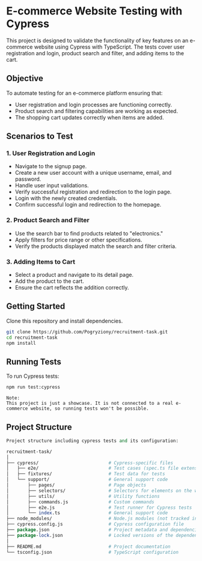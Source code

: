 # E-commerce Website Testing with Cypress

This project is designed to validate the functionality of key features on an e-commerce website using Cypress with TypeScript. The tests cover user registration and login, product search and filter, and adding items to the cart.

## Objective

To automate testing for an e-commerce platform ensuring that:
- User registration and login processes are functioning correctly.
- Product search and filtering capabilities are working as expected.
- The shopping cart updates correctly when items are added.

## Scenarios to Test

### 1. User Registration and Login
- Navigate to the signup page.
- Create a new user account with a unique username, email, and password.
- Handle user input validations.
- Verify successful registration and redirection to the login page.
- Login with the newly created credentials.
- Confirm successful login and redirection to the homepage.

### 2. Product Search and Filter
- Use the search bar to find products related to "electronics."
- Apply filters for price range or other specifications.
- Verify the products displayed match the search and filter criteria.

### 3. Adding Items to Cart
- Select a product and navigate to its detail page.
- Add the product to the cart.
- Ensure the cart reflects the addition correctly.

## Getting Started

Clone this repository and install dependencies.

```bash
git clone https://github.com/Pogryziony/recruitment-task.git
cd recruitment-task
npm install
```

## Running Tests
To run Cypress tests:

```bash
npm run test:cypress
```

```
Note: 
This project is just a showcase. It is not connected to a real e-commerce website, so running tests won't be possible.
```

## Project Structure
```perl
Project structure including cypress tests and its configuration:

recruitment-task/
│
├── cypress/                          # Cypress-specific files
│   ├── e2e/                          # Test cases (spec.ts file extension)
│   ├── fixtures/                     # Test data for tests          
│   └── support/                      # General support code   
│       ├── pages/                    # Page objects           
│       ├── selectors/                # Selectors for elements on the website          
│       ├── utils/                    # Utility functions           
│       ├── commands.js               # Custom commands          
│       ├── e2e.js                    # Test runner for Cypress tests           
│       └── index.ts                  # General support code
├── node_modules/                     # Node.js modules (not tracked in version control)
├── cypress.config.js                 # Cypress configuration file
├── package.json                      # Project metadata and dependencies
├── package-lock.json                 # Locked versions of the dependencies (not tracked in version control)
│
├── README.md                         # Project documentation
└── tsconfig.json                     # TypeScript configuration
